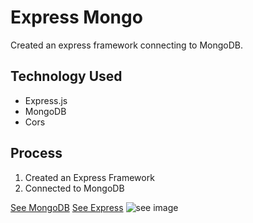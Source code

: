 # Express Mongo

Created an express framework connecting to MongoDB.

## Technology Used
* Express.js
* MongoDB
* Cors

## Process
1. Created an Express Framework
2. Connected to MongoDB

[See MongoDB](https://www.cloud.mongodb.com/)
[See Express](https://www.expressjs.com/)
![see image](https://www.rainforest-alliance.org/wp-content/uploads/2021/06/three-toed-sloth-teaser-1.jpg.optimal.jpg)